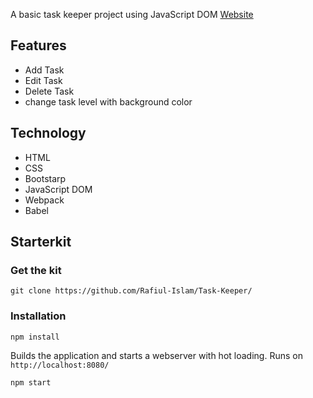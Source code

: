 A basic task keeper project using JavaScript DOM 
[Website](https://amazing-stonebraker-5c718e.netlify.app/)

## Features
 - Add Task
 - Edit Task
 - Delete Task
 - change task level with background color
 
## Technology
 - HTML
 - CSS
 - Bootstarp
 - JavaScript DOM
 - Webpack
 - Babel
 
 ## Starterkit
 
 ### Get the kit
```
git clone https://github.com/Rafiul-Islam/Task-Keeper/
```
 
 ### Installation
 ```
 npm install
 ```
 
Builds the application and starts a webserver with hot loading. Runs on `http://localhost:8080/`
 
 ```
 npm start
 ```
 

